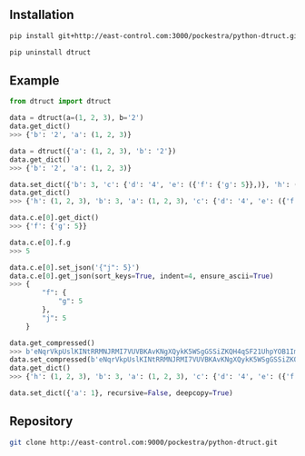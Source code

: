 
## Installation

```bash
pip install git+http://east-control.com:3000/pockestra/python-dtruct.git
```

```bash
pip uninstall dtruct
```

## Example

```python
from dtruct import dtruct
```

```python
data = dtruct(a=(1, 2, 3), b='2')
data.get_dict()
>>> {'b': '2', 'a': (1, 2, 3)}
```

```python
data = dtruct({'a': (1, 2, 3), 'b': '2'})
data.get_dict()
>>> {'b': '2', 'a': (1, 2, 3)}
```

```python
data.set_dict({'b': 3, 'c': {'d': '4', 'e': ({'f': {'g': 5}},)}, 'h': (1, 2, 3)})
data.get_dict()
>>> {'h': (1, 2, 3), 'b': 3, 'a': (1, 2, 3), 'c': {'d': '4', 'e': ({'f': {'g': 5}},)}}
```

```python
data.c.e[0].get_dict()
>>> {'f': {'g': 5}}
```

```python
data.c.e[0].f.g
>>> 5
```

```python
data.c.e[0].set_json('{"j": 5}')
data.c.e[0].get_json(sort_keys=True, indent=4, ensure_ascii=True)
>>> {
        "f": {
            "g": 5
        },
        "j": 5
    }
```

```python
data.get_compressed()
>>> b'eNqrVkpUslKINtRRMNJRMI7VUVBKAvKNgXQykK5WSgGSSiZKQH4qSF21UhpYOB1ImtbWxtYCJTKQDagFANurEok='
data.set_compressed(b'eNqrVkpUslKINtRRMNJRMI7VUVBKAvKNgXQykK5WSgGSSiZKQH4qSF21UhpYOB1ImtbWxtYCJTKQDagFANurEok=')
data.get_dict()
>>> {'h': (1, 2, 3), 'b': 3, 'a': (1, 2, 3), 'c': {'d': '4', 'e': ({'f': {'g': 5}},)}}
```

```python
data.set_dict({'a': 1}, recursive=False, deepcopy=True)
```

## Repository

```bash
git clone http://east-control.com:9000/pockestra/python-dtruct.git
```
